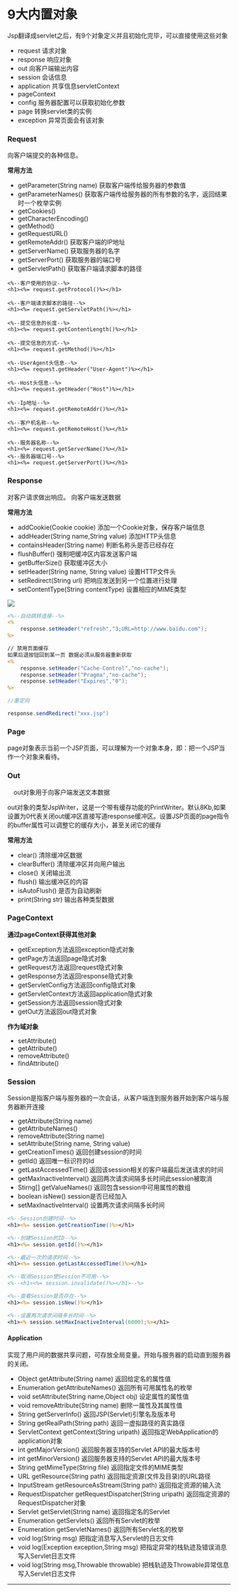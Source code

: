 # 9大内置对象

Jsp翻译成servlet之后，有9个对象定义并且初始化完毕，可以直接使用这些对象

- request 请求对象
- response 响应对象
- out 向客户端输出内容
- session 会话信息
- application 共享信息servletContext
- pageContext
- config 服务器配置可以获取初始化参数
- page 转换servlet类的实例
- exception 异常页面会有该对象

### Request

向客户端提交的各种信息。

**常用方法**

- getParameter(String name) 获取客户端传给服务器的参数值
- getParameterNames() 获取客户端传给服务器的所有参数的名字，返回结果时一个枚举实例
- getCookies()
- getCharacterEncoding()
- getMethod()
- getRequestURL()
- getRemoteAddr() 获取客户端的IP地址
- getServerName() 获取服务器的名字
- getServerPort() 获取服务器的端口号
- getServletPath() 获取客户端请求脚本的路径

```
<%--客户使用的协议--%>
<h1><%= request.getProtocol()%></h1>

<%--客户端请求脚本的路径--%>
<h1><%= request.getServletPath()%></h1>

<%--提交信息的长度--%>
<h1><%= request.getContentLength()%></h1>

<%--提交信息的方式--%>
<h1><%= request.getMethod()%></h1>

<%--UserAgent头信息--%>
<h1><%= request.getHeader("User-Agent")%></h1>

<%--Host头信息--%>
<h1><%= request.getHeader("Host")%></h1>

<%--Ip地址--%>
<h1><%= request.getRemoteAddr()%></h1>

<%--客户机名称--%>
<h1><%= request.getRemoteHost()%></h1>

<%--服务器名称--%>
<h1><%= request.getServerName()%></h1>
<%--服务器端口号--%>
<h1><%= request.getServerPort()%></h1>
```

### Response

对客户请求做出响应。 向客户端发送数据

**常用方法**

- addCookie(Cookie cookie) 添加一个Cookie对象，保存客户端信息
- addHeader(String name,String value) 添加HTTP头信息
- containsHeader(String name) 判断名称头是否已经存在
- flushBuffer()  强制吧缓冲区内容发送客户端
- getBufferSize() 获取缓冲区大小
- setHeader(String name, String value) 设置HTTP文件头 
- setRedirect(String url) 把响应发送到另一个位置进行处理
- setContentType(String contentType) 设置相应的MIME类型

![](E:\Tashi\Desktop\Learning\新建文件夹\2019-09-21-11-20-50-image.png)

```jsp
<%--自动跳转连接--%>
<%
    response.setHeader("refresh","3;URL=http://www.baidu.com");
%>
```

```jsp
// 禁用页面缓存
如果后退按钮回到某一页 数据必须从服务器重新获取
<%
    response.setHeader("Cache-Control","no-cache");
    response.setHeader("Pragma","no-cache");
    response.setHeader("Expires","0");
%>
```

```java
//重定向

response.sendRedirect("xxx.jsp")
```

### Page

page对象表示当前一个JSP页面，可以理解为一个对象本身，即：把一个JSP当作一个对象来看待。

### Out

　out对象用于向客户端发送文本数据

 out对象的类型JspWriter，这是一个带有缓存功能的PrintWriter。默认8Kb,如果设置为0代表关闭out缓冲区直接写道response缓冲区。设置JSP页面的page指令的buffer属性可以调整它的缓存大小，甚至关闭它的缓存

 **常用方法**

- clear() 清除缓冲区数据
- clearBuffer() 清除缓冲区并向用户输出
- close() 关闭输出流
- flush() 输出缓冲区的内容
- isAutoFlush() 是否为自动刷新
- print(String str)  输出各种类型数据

### PageContext

**通过pageContext获得其他对象**

- getException方法返回exception隐式对象
- getPage方法返回page隐式对象
- getRequest方法返回request隐式对象
- getResponse方法返回response隐式对象
- getServletConfig方法返回config隐式对象
- getServletContext方法返回application隐式对象
- getSession方法返回session隐式对象
- getOut方法返回out隐式对象

**作为域对象**

- setAttribute()
- getAttribute()
- removeAttribute()
- findAttribute()

### Session

Session是指客户端与服务器的一次会话，从客户端连到服务器开始到客户端与服务器断开连接

- getAttribute(String name)
- getAttributeNames()
- removeAttribute(String name)
- setAttribute(String name, String value)
- getCreationTimes() 返回创建session的时间
- getId() 返回唯一标识符的Id
- getLastAccessedTime() 返回该session相关的客户端最后发送请求的时间
- getMaxInactiveInterval() 返回两次请求间隔多长时间此session被取消
- Stirng[] getValueNames() 返回包含session中可用属性的数组
- boolean isNew() session是否已经加入
- setMaxInactiveInterval() 设置两次请求间隔多长时间 

```jsp
<%--Session创建时间--%>
<h1><%= session.getCreationTime()%></h1>

<%--创建Session的ID--%>
<h1><%= session.getId()%></h1>

<%--最近一次的请求时间--%>
<h1><%= session.getLastAccessedTime()%></h1>

<%--取消Session使Session不可用--%>
<%--<h1><%= session.invalidate()%></h1>--%>

<%--查看Session是否存在--%>
<h1><%= session.isNew()%></h1>

<%--设置两次请求间隔多长时间--%>
<h1><% session.setMaxInactiveInterval(6000);%></h1>
```

#### Application

实现了用户间的数据共享问题，可存放全局变量。开始与服务器的启动直到服务器的关闭。

- Object getAttribute(String name) 返回给定名的属性值
- Enumeration getAttributeNames() 返回所有可用属性名的枚举
- void setAttribute(String name,Object obj) 设定属性的属性值
- void removeAttribute(String name) 删除一属性及其属性值
- String getServerInfo() 返回JSP(Servlet)引擎名及版本号
- String getRealPath(String path) 返回一虚拟路径的真实路径
- ServletContext getContext(String uripath) 返回指定WebApplication的application对象
- int getMajorVersion() 返回服务器支持的Servlet API的最大版本号
- int getMinorVersion() 返回服务器支持的Servlet API的最大版本号
- String getMimeType(String file) 返回指定文件的MIME类型
- URL getResource(String path) 返回指定资源(文件及目录)的URL路径
- InputStream getResourceAsStream(String path) 返回指定资源的输入流
- RequestDispatcher getRequestDispatcher(String uripath) 返回指定资源的RequestDispatcher对象
- Servlet getServlet(String name) 返回指定名的Servlet
- Enumeration getServlets() 返回所有Servlet的枚举
- Enumeration getServletNames() 返回所有Servlet名的枚举
- void log(String msg) 把指定消息写入Servlet的日志文件
- void log(Exception exception,String msg) 把指定异常的栈轨迹及错误消息写入Servlet日志文件
- void log(String msg,Throwable throwable) 把栈轨迹及Throwable异常信息写入Servlet日志文件

---
